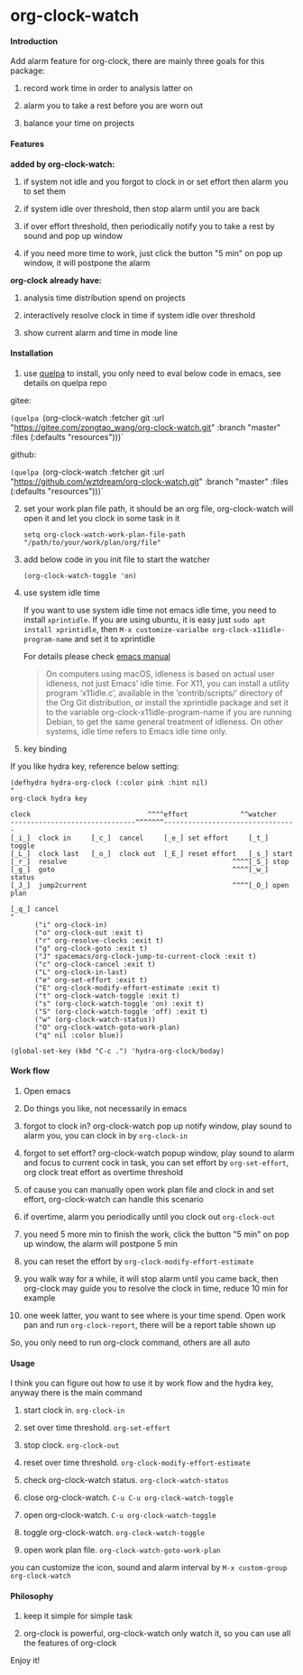 # org-clock-watch

#### Introduction

Add alarm feature for org-clock, there are mainly three goals for this package:

1. record work time in order to analysis latter on

2. alarm you to take a rest before you are worn out

3. balance your time on projects

#### Features

**added by org-clock-watch:**

1. if system not idle and you forgot to clock in or set effort then alarm you to set them

2. if system idle over threshold, then stop alarm until you are back

3. if over effort threshold, then periodically notify you to take a rest by sound and pop up window

4. if you need more time to work, just click the button "5 min" on pop up window, it will postpone the alarm

**org-clock already have:**

1. analysis time distribution spend on projects

2. interactively resolve clock in time if system idle over threshold

3. show current alarm and time in mode line

#### Installation

1. use [quelpa](https://github.com/quelpa/quelpa) to install, you only need to eval below code in emacs, see details on quelpa repo

  gitee:

  `(quelpa `(org-clock-watch :fetcher git :url "https://gitee.com/zongtao_wang/org-clock-watch.git" :branch "master" :files (:defaults "resources")))` 
  
  github:
  
  `(quelpa `(org-clock-watch :fetcher git :url "https://github.com/wztdream/org-clock-watch.git" :branch "master" :files (:defaults "resources")))` 
  

2. set your work plan file path, it should be an org file, org-clock-watch will open it and let you clock in some task in it

    `setq org-clock-watch-work-plan-file-path "/path/to/your/work/plan/org/file"`

3. add below code in you init file to start the watcher

   `(org-clock-watch-toggle 'on)`

4. use system idle time

    If you want to use system idle time not emacs idle time, you need to install `xprintidle`. If you are using ubuntu, it is easy just `sudo apt install xprintidle`, then `M-x customize-varialbe org-clock-x11idle-program-name` and set it to xprintidle

    For details please check [emacs manual](https://www.gnu.org/software/emacs/manual/html_node/org/Resolving-idle-time.html)

    > On computers using macOS, idleness is based on actual user idleness, not just Emacs’ idle time. For X11, you can install a utility program ‘x11idle.c’, available in the ‘contrib/scripts/’ directory of the Org Git distribution, or install the xprintidle package and set it to the variable org-clock-x11idle-program-name if you are running Debian, to get the same general treatment of idleness. On other systems, idle time refers to Emacs idle time only.

5. key binding

If you like hydra key, reference below setting:

```
(defhydra hydra-org-clock (:color pink :hint nil)
"
org-clock hydra key

clock                             ^^^^effort             ^^watcher
-------------------------------^^^^^^^---------------------------------
[_i_]  clock in     [_c_]  cancel     [_e_] set effort     [_t_] toggle
[_L_]  clock last   [_o_]  clock out  [_E_] reset effort   [_s_] start
[_r_]  resolve                                         ^^^^[_S_] stop
[_g_]  goto                                            ^^^^[_w_] status
[_J_]  jump2current                                    ^^^^[_O_] open plan

[_q_] cancel
"
      ("i" org-clock-in)
      ("o" org-clock-out :exit t)
      ("r" org-resolve-clocks :exit t)
      ("g" org-clock-goto :exit t)
      ("J" spacemacs/org-clock-jump-to-current-clock :exit t)
      ("c" org-clock-cancel :exit t)
      ("L" org-clock-in-last)
      ("e" org-set-effort :exit t)
      ("E" org-clock-modify-effort-estimate :exit t)
      ("t" org-clock-watch-toggle :exit t)
      ("s" (org-clock-watch-toggle 'on) :exit t)
      ("S" (org-clock-watch-toggle 'off) :exit t)
      ("w" (org-clock-watch-status))
      ("O" org-clock-watch-goto-work-plan)
      ("q" nil :color blue))

(global-set-key (kbd "C-c .") 'hydra-org-clock/boday)
```

#### Work flow

1. Open emacs

2. Do things you like, not necessarily in emacs

3. forgot to clock in? org-clock-watch pop up notify window, play sound to alarm you, you can clock in by `org-clock-in`

4. forgot to set effort? org-clock-watch popup window, play sound to alarm and focus to current cock in task, you can set effort by `org-set-effort`, org clock treat effort as overtime threshold

5. of cause you can manually open work plan file and clock in and set effort, org-clock-watch can handle this scenario

6. if overtime, alarm you periodically until you clock out `org-clock-out`

7. you need 5 more min to finish the work, click the button "5 min" on pop up window, the alarm will postpone 5 min

8. you can reset the effort by `org-clock-modify-effort-estimate`

9. you walk way for a while, it will stop alarm until you came back, then org-clock may guide you to resolve the clock in time, reduce 10 min for example

10. one week latter, you want to see where is your time spend. Open work pan and run `org-clock-report`, there will be a report table shown up

So, you only need to run org-clock command, others are all auto

#### Usage

I think you can figure out how to use it by work flow and the hydra key, anyway there is the main command

1. start clock in. `org-clock-in`

2. set over time threshold. `org-set-effort`

3. stop clock. `org-clock-out`

4. reset over time threshold. `org-clock-modify-effort-estimate`

5. check org-clock-watch status. `org-clock-watch-status`

6. close org-clock-watch. `C-u C-u org-clock-watch-toggle`

7. open org-clock-watch. `C-u org-clock-watch-toggle`

8. toggle org-clock-watch. `org-clock-watch-toggle`

9. open work plan file. `org-clock-watch-goto-work-plan`

you can customize the icon, sound and alarm interval by `M-x custom-group org-clock-watch`

#### Philosophy

1. keep it simple for simple task

2. org-clock is powerful, org-clock-watch only watch it, so you can use all the features of org-clock

Enjoy it!

